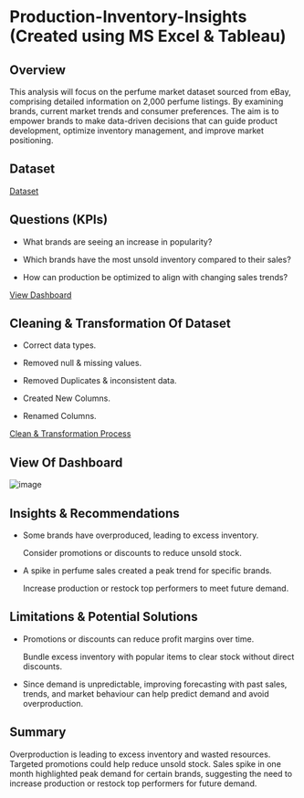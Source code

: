 # Production-Inventory-Insights (Created using MS Excel & Tableau)

## Overview
This analysis will focus on the perfume market dataset sourced from eBay, comprising detailed information on 2,000 perfume listings. By examining brands, current market trends and consumer preferences. The aim is to empower brands to make data-driven decisions that can guide product development, optimize inventory management, and improve market positioning.

## Dataset
<a href="https://github.com/JJAnalytics/Production-Inventory-Insights/blob/main/ebay_mens_perfume.csv">Dataset</a>

## Questions (KPIs)
- What brands are seeing an increase in popularity?

- Which brands have the most unsold inventory compared to their sales?

- How can production be optimized to align with changing sales trends?

<a href="https://github.com/JJAnalytics/Production-Inventory-Insights/blob/main/Dashboard.png">View Dashboard</a>

## Cleaning & Transformation Of Dataset
- Correct data types.

- Removed null & missing values.

- Removed Duplicates & inconsistent data.

- Created New Columns.

- Renamed Columns.

<a href="https://github.com/JJAnalytics/Production-Inventory-Insights/blob/main/DCT.png">Clean & Transformation Process</a>

## View Of Dashboard

![image](https://github.com/user-attachments/assets/110524c9-5140-4d16-b564-ad216cd9ba54)

## Insights & Recommendations
- Some brands have overproduced, leading to excess inventory.

  Consider promotions or discounts to reduce unsold stock. 

- A spike in perfume sales created a peak trend for specific brands.

  Increase production or restock top performers to meet future demand.

## Limitations & Potential Solutions
- Promotions or discounts can reduce profit margins over time.

  Bundle excess inventory with popular items to clear stock without direct discounts. 

- Since demand is unpredictable, improving forecasting with past sales, trends, and market behaviour can help predict demand and avoid overproduction.

## Summary
Overproduction is leading to excess inventory and wasted resources. Targeted promotions could help reduce unsold stock. 
Sales spike in one month highlighted peak demand for certain brands, suggesting the need to increase production or restock top performers for future demand.

